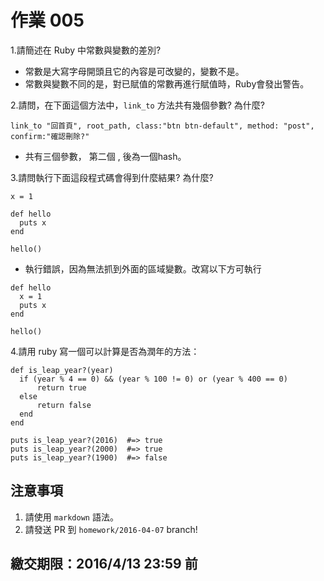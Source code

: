 # 作業 005

1.請簡述在 Ruby 中常數與變數的差別?
* 常數是大寫字母開頭且它的內容是可改變的，變數不是。
* 常數與變數不同的是，對已賦值的常數再進行賦值時，Ruby會發出警告。

2.請問，在下面這個方法中，`link_to` 方法共有幾個參數? 為什麼?

```
link_to "回首頁", root_path, class:"btn btn-default", method: "post", confirm:"確認刪除?"
```

* 共有三個參數， 第二個 , 後為一個hash。

3.請問執行下面這段程式碼會得到什麼結果? 為什麼?

```
x = 1

def hello
  puts x
end

hello()
```

* 執行錯誤，因為無法抓到外面的區域變數。改寫以下方可執行
```
def hello
  x = 1
  puts x
end

hello()
```

4.請用 ruby 寫一個可以計算是否為潤年的方法：

```
def is_leap_year?(year)
  if (year % 4 == 0) && (year % 100 != 0) or (year % 400 == 0)
      return true
  else
      return false
  end
end

puts is_leap_year?(2016)  #=> true
puts is_leap_year?(2000)  #=> true
puts is_leap_year?(1900)  #=> false
```

## 注意事項

1. 請使用 `markdown` 語法。
2. 請發送 PR 到 `homework/2016-04-07` branch!

## 繳交期限：2016/4/13 23:59 前

